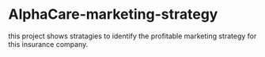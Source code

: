 ﻿# AlphaCare-marketing-strategy
this project shows stratagies to identify the profitable marketing strategy for this insurance company.
